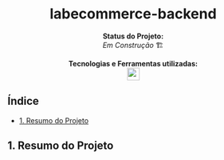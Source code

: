 <h1 align="center">labecommerce-backend</h1>
<div align="center">

<!-- ![funcionamento-site-gif](./pokedex/src/assets/images/site.gif) -->

<!-- Clique [aqui](https://project-pokedex-cyan.vercel.app/) para conferir o resultado final! -->

<p align="center"><strong>Status do Projeto:<br></strong> <i>Em Construção</i> 🏗 </p>

<!-- <p>✔</p> -->

</div>

<p align="center">
<span><strong>Tecnologias e Ferramentas utilizadas:</strong></span>
<br>
  <a href="https://skillicons.dev">
    <img src="https://skillicons.dev/icons?i=nodejs,github,git,typescript" style="height: 25px;"/>
  </a>
</p>

## Índice

-   [1. Resumo do Projeto](#1-resumo-do-projeto)

## 1. Resumo do Projeto
